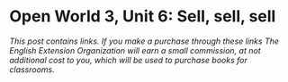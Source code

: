 # Open World 3, Unit 6: Sell, sell, sell
*This post contains links. If you make a purchase through these links The English Extension Organization will earn a small commission, at not additional cost to you, which will be used to purchase books for classrooms.*

<!--stackedit_data:
eyJoaXN0b3J5IjpbLTg2NzA4ODM5NV19
-->